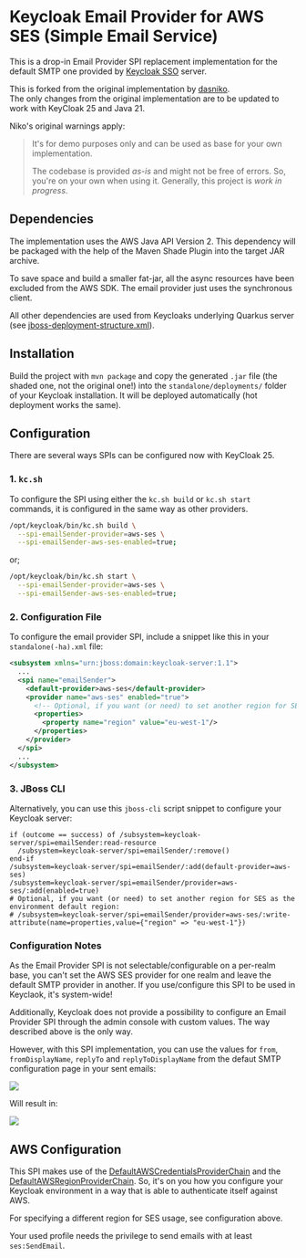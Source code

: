 # Keycloak Email Provider for AWS SES (Simple Email Service)

This is a drop-in Email Provider SPI replacement implementation for the default SMTP one provided by [Keycloak SSO](https://www.keycloak.org) server.

This is forked from the original implementation by [dasniko](https://github.com/dasniko/keycloak-aws-ses-email-provider).  
The only changes from the original implementation are to be updated to work with KeyCloak 25 and Java 21.

Niko's original warnings apply:
> It's for demo purposes only and can be used as base for your own implementation.
> 
> The codebase is provided _as-is_ and might not be free of errors.
> So, you're on your own when using it.
> Generally, this project is _work in progress_.

## Dependencies

The implementation uses the AWS Java API Version 2.
This dependency will be packaged with the help of the Maven Shade Plugin into the target JAR archive.

To save space and build a smaller fat-jar, all the async resources have been excluded from the AWS SDK.
The email provider just uses the synchronous client.

All other dependencies are used from Keycloaks underlying Quarkus server
(see [jboss-deployment-structure.xml](./src/main/resources/META-INF/jboss-deployment-structure.xml)).

## Installation

Build the project with `mvn package` and copy the generated `.jar` file (the shaded one, not the original one!)
into the `standalone/deployments/` folder of your Keycloak installation.
It will be deployed automatically (hot deployment works the same).

## Configuration

There are several ways SPIs can be configured now with KeyCloak 25.

### 1. `kc.sh`

To configure the SPI using either the `kc.sh build` or `kc.sh start` commands, it is configured in the same way as other providers.  

```bash
/opt/keycloak/bin/kc.sh build \
  --spi-emailSender-provider=aws-ses \
  --spi-emailSender-aws-ses-enabled=true;
```

or;

```bash
/opt/keycloak/bin/kc.sh start \
  --spi-emailSender-provider=aws-ses \
  --spi-emailSender-aws-ses-enabled=true;
```

### 2. Configuration File

To configure the email provider SPI, include a snippet like this in your `standalone(-ha).xml` file:

```xml
<subsystem xmlns="urn:jboss:domain:keycloak-server:1.1">
  ...
  <spi name="emailSender">
    <default-provider>aws-ses</default-provider>
    <provider name="aws-ses" enabled="true">
      <!-- Optional, if you want (or need) to set another region for SES as the environment default region: -->
      <properties>
        <property name="region" value="eu-west-1"/>
      </properties>
    </provider>
  </spi>
  ...
</subsystem>
```

### 3. JBoss CLI
Alternatively, you can use this `jboss-cli` script snippet to configure your Keycloak server:

```
if (outcome == success) of /subsystem=keycloak-server/spi=emailSender:read-resource
  /subsystem=keycloak-server/spi=emailSender/:remove()
end-if
/subsystem=keycloak-server/spi=emailSender/:add(default-provider=aws-ses)
/subsystem=keycloak-server/spi=emailSender/provider=aws-ses/:add(enabled=true)
# Optional, if you want (or need) to set another region for SES as the environment default region:
# /subsystem=keycloak-server/spi=emailSender/provider=aws-ses/:write-attribute(name=properties,value={"region" => "eu-west-1"})
```

### Configuration Notes
As the Email Provider SPI is not selectable/configurable on a per-realm base, you can't set the AWS SES provider for one realm and leave the default SMTP provider in another.
If you use/configure this SPI to be used in Keyclaok, it's system-wide!

Additionally, Keycloak does not provide a possibility to configure an Email Provider SPI through the admin console with custom values.
The way described above is the only way.

However, with this SPI implementation, you can use the values for `from`, `fromDisplayName`, `replyTo` and `replyToDisplayName` from the defaut SMTP configuration page in your sent emails:

![](img/config.png)

Will result in:

![](img/email.png)


## AWS Configuration

This SPI makes use of the [DefaultAWSCredentialsProviderChain](https://docs.aws.amazon.com/AWSJavaSDK/latest/javadoc/com/amazonaws/auth/DefaultAWSCredentialsProviderChain.html)
and the [DefaultAWSRegionProviderChain](https://docs.aws.amazon.com/AWSJavaSDK/latest/javadoc/com/amazonaws/regions/DefaultAwsRegionProviderChain.html).
So, it's on you how you configure your Keycloak environment in a way that is able to authenticate itself against AWS.

For specifying a different region for SES usage, see configuration above.

Your used profile needs the privilege to send emails with at least `ses:SendEmail`.
